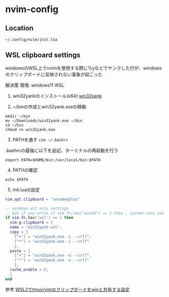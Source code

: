 # nvim-config

## Location
```~/.config/nvim/init.lua```

## WSL clipboard settings
windowsのWSL上でnvimを使用する際に%yなどでヤンクした行が、windowsのクリップボードに反映されない事象が起こった

解決策
環境: windows11 WSL

1. win32yankのインストール(x64)
[win32yank](https://github.com/equalsraf/win32yank/releases)

2. ~/binの作成とwin32yank.exeの移動
```
mkdir ~/bin
mv ~/Downloads/win32yank.exe ~/bin
cd ~/bin
chmod +x win32yank.exe
```

3. PATHを通す
```vim ~/.bashrc```

.bashrcの最後に以下を追記、ターミナルの再起動を行う
```
export PATH=$HOME/bin:/usr/local/bin:$PATH
```

4. PATHの確認
```
echo $PATH
```

5. init.luaの設定

```init.lua
vim.opt.clipboard = "unnamedplus"

-- windows wsl only settings 
-- but if you write if vim.fn.has("win64") == 1 then , system cant use clipboard.
if vim.fn.has('wsl') == 1 then
  vim.g.clipboard = {
  name = "win32yank-wsl",
  copy = {
    ["+"] = "win32yank.exe -i --crlf",
    ["*"] = "win32yank.exe -i --crlf"
    },
  paste = {
    ["+"] = "win32yank.exe -o --crlf",
    ["*"] = "win32yank.exe -o --crlf"
    },
  cache_enable = 0,
  }
end
```
参考
[WSL2でtmux/vimのクリップボードをwinと共有する設定](https://zenn.dev/kujirahand/articles/4b37160f781be7)


